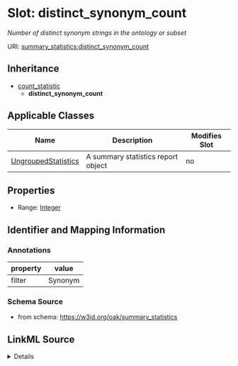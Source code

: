 

# Slot: distinct_synonym_count


_Number of distinct synonym strings in the ontology or subset_



URI: [summary_statistics:distinct_synonym_count](https://w3id.org/oaklib/summary_statistics.distinct_synonym_count)




## Inheritance

* [count_statistic](count_statistic.md)
    * **distinct_synonym_count**






## Applicable Classes

| Name | Description | Modifies Slot |
| --- | --- | --- |
| [UngroupedStatistics](UngroupedStatistics.md) | A summary statistics report object |  no  |







## Properties

* Range: [Integer](Integer.md)





## Identifier and Mapping Information





### Annotations

| property | value |
| --- | --- |
| filter | Synonym || distinct | Value |



### Schema Source


* from schema: https://w3id.org/oak/summary_statistics




## LinkML Source

<details>
```yaml
name: distinct_synonym_count
annotations:
  filter:
    tag: filter
    value: Synonym
  distinct:
    tag: distinct
    value: Value
description: Number of distinct synonym strings in the ontology or subset
from_schema: https://w3id.org/oak/summary_statistics
rank: 1000
is_a: count_statistic
alias: distinct_synonym_count
owner: UngroupedStatistics
domain_of:
- UngroupedStatistics
slot_group: metadata_statistic_group
range: integer

```
</details>